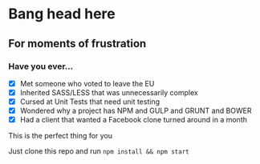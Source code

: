 # Bang head here

## For moments of frustration

### Have you ever...
- [x] Met someone who voted to leave the EU
- [x] Inherited SASS/LESS that was unnecessarily complex
- [x] Cursed at Unit Tests that need unit testing
- [x] Wondered why a project has NPM and GULP and GRUNT and BOWER
- [x] Had a client that wanted a Facebook clone turned around in a month

This is the perfect thing for you

Just clone this repo and run `npm install && npm start` 
